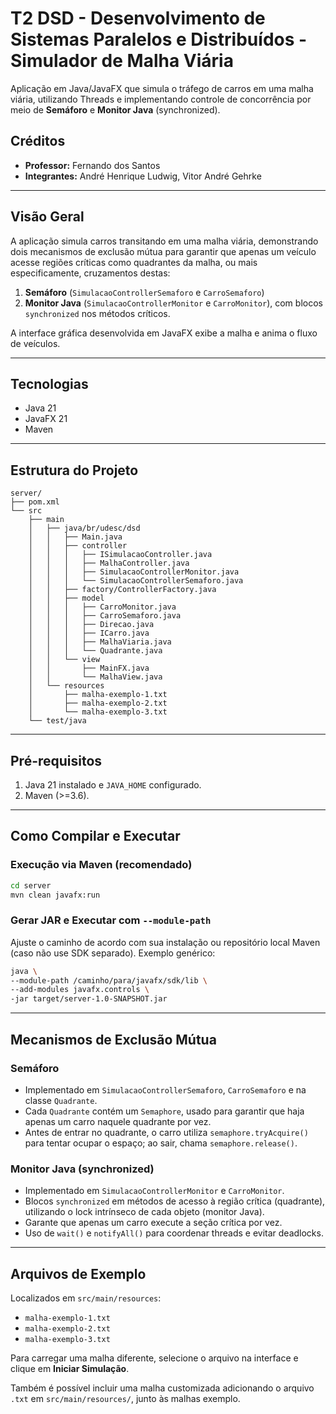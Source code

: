 # T2 DSD - Desenvolvimento de Sistemas Paralelos e Distribuídos - Simulador de Malha Viária

Aplicação em Java/JavaFX que simula o tráfego de carros em uma malha viária, utilizando Threads e implementando controle de concorrência por meio de **Semáforo** e **Monitor Java** (synchronized).

## Créditos

* **Professor:** Fernando dos Santos
* **Integrantes:** André Henrique Ludwig, Vitor André Gehrke

---

## Visão Geral

A aplicação simula carros transitando em uma malha viária, demonstrando dois mecanismos de exclusão mútua para garantir que apenas um veículo acesse regiões críticas como quadrantes da malha, ou mais especificamente, cruzamentos destas:

1. **Semáforo** (`SimulacaoControllerSemaforo` e `CarroSemaforo`)
2. **Monitor Java** (`SimulacaoControllerMonitor` e `CarroMonitor`), com blocos `synchronized` nos métodos críticos.

A interface gráfica desenvolvida em JavaFX exibe a malha e anima o fluxo de veículos.

---

## Tecnologias

* Java 21
* JavaFX 21
* Maven

---

## Estrutura do Projeto

```
server/
├── pom.xml
└── src
    ├── main
    │   ├── java/br/udesc/dsd
    │   │   ├── Main.java
    │   │   ├── controller
    │   │   │   ├── ISimulacaoController.java
    │   │   │   ├── MalhaController.java
    │   │   │   ├── SimulacaoControllerMonitor.java
    │   │   │   └── SimulacaoControllerSemaforo.java
    │   │   ├── factory/ControllerFactory.java
    │   │   ├── model
    │   │   │   ├── CarroMonitor.java
    │   │   │   ├── CarroSemaforo.java
    │   │   │   ├── Direcao.java
    │   │   │   ├── ICarro.java
    │   │   │   ├── MalhaViaria.java
    │   │   │   └── Quadrante.java
    │   │   └── view
    │   │       ├── MainFX.java
    │   │       └── MalhaView.java
    │   └── resources
    │       ├── malha-exemplo-1.txt
    │       ├── malha-exemplo-2.txt
    │       └── malha-exemplo-3.txt
    └── test/java
```

---

## Pré-requisitos

1. Java 21 instalado e `JAVA_HOME` configurado.
2. Maven (>=3.6).

---

## Como Compilar e Executar

### Execução via Maven (recomendado)

```bash
cd server
mvn clean javafx:run
```

### Gerar JAR e Executar com `--module-path`

Ajuste o caminho de acordo com sua instalação ou repositório local Maven (caso não use SDK separado). Exemplo genérico:

```bash
java \
--module-path /caminho/para/javafx/sdk/lib \
--add-modules javafx.controls \
-jar target/server-1.0-SNAPSHOT.jar
```

---

## Mecanismos de Exclusão Mútua

### Semáforo

* Implementado em `SimulacaoControllerSemaforo`, `CarroSemaforo` e na classe `Quadrante`.
* Cada `Quadrante` contém um `Semaphore`, usado para garantir que haja apenas um carro naquele quadrante por vez.
* Antes de entrar no quadrante, o carro utiliza `semaphore.tryAcquire()` para tentar ocupar o espaço; ao sair, chama `semaphore.release()`.

### Monitor Java (synchronized)

* Implementado em `SimulacaoControllerMonitor` e `CarroMonitor`.
* Blocos `synchronized` em métodos de acesso à região crítica (quadrante), utilizando o lock intrínseco de cada objeto (monitor Java). 
* Garante que apenas um carro execute a seção crítica por vez.
* Uso de `wait()` e `notifyAll()` para coordenar threads e evitar deadlocks.

---

## Arquivos de Exemplo

Localizados em `src/main/resources`:

* `malha-exemplo-1.txt`
* `malha-exemplo-2.txt`
* `malha-exemplo-3.txt`

Para carregar uma malha diferente, selecione o arquivo na interface e clique em **Iniciar Simulação**.

Também é possível incluir uma malha customizada adicionando o arquivo `.txt` em `src/main/resources/`, junto às malhas exemplo.